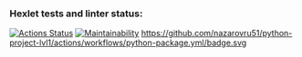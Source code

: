 ### Hexlet tests and linter status:
[![Actions Status](https://github.com/nazarovru51/python-project-lvl1/workflows/hexlet-check/badge.svg)](https://github.com/nazarovru51/python-project-lvl1/actions)
[![Maintainability](https://api.codeclimate.com/v1/badges/a99a88d28ad37a79dbf6/maintainability)](https://codeclimate.com/github/codeclimate/codeclimate/maintainability)
https://github.com/nazarovru51/python-project-lvl1/actions/workflows/python-package.yml/badge.svg
